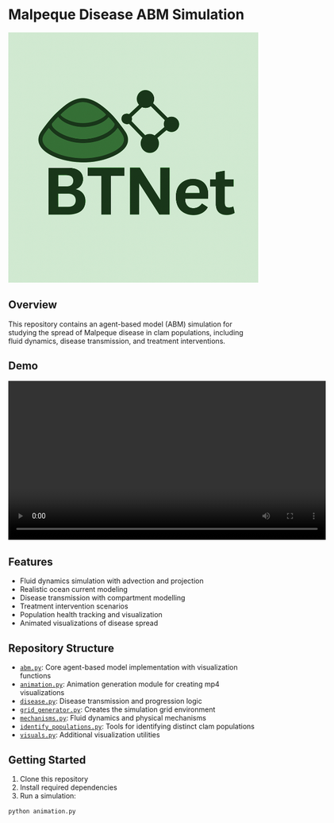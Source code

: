 # Malpeque Disease ABM Simulation

![BTNet Logo](images/BTNet_logo_dark_green.jpg)

## Overview

This repository contains an agent-based model (ABM) simulation for studying the spread of Malpeque disease in clam populations, including fluid dynamics, disease transmission, and treatment interventions.

## Demo

<video src="output/demo.mp4" controls title="Malpeque Disease Simulation Demo" width="640"></video>

## Features

- Fluid dynamics simulation with advection and projection
- Realistic ocean current modeling
- Disease transmission with compartment modelling
- Treatment intervention scenarios
- Population health tracking and visualization
- Animated visualizations of disease spread

## Repository Structure

- [`abm.py`](abm.py): Core agent-based model implementation with visualization functions
- [`animation.py`](animation.py): Animation generation module for creating mp4 visualizations
- [`disease.py`](disease.py): Disease transmission and progression logic
- [`grid_generator.py`](grid_generator.py): Creates the simulation grid environment
- [`mechanisms.py`](mechanisms.py): Fluid dynamics and physical mechanisms
- [`identify_populations.py`](identify_populations.py): Tools for identifying distinct clam populations
- [`visuals.py`](visuals.py): Additional visualization utilities

## Getting Started

1. Clone this repository
2. Install required dependencies
3. Run a simulation:

```python
python animation.py